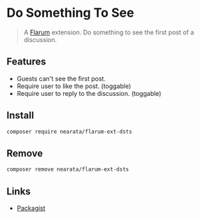 # Do Something To See

> A [Flarum](http://flarum.org) extension. Do something to see the first post of a discussion.

## Features

- Guests can't see the first post.
- Require user to like the post. (toggable)
- Require user to reply to the discussion. (toggable)

## Install

```sh
composer require nearata/flarum-ext-dsts
```

## Remove

```sh
composer remove nearata/flarum-ext-dsts
```

## Links

- [Packagist](https://packagist.org/packages/nearata/flarum-ext-dsts)
